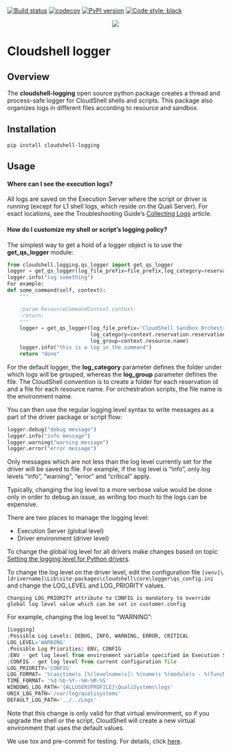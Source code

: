 [![Build status](https://github.com/QualiSystems/cloudshell-logging/workflows/CI/badge.svg?branch=master)](https://github.com/QualiSystems/cloudshell-logging/actions?query=branch%3Amaster)
[![codecov](https://codecov.io/gh/QualiSystems/cloudshell-logging/branch/master/graph/badge.svg)](https://codecov.io/gh/QualiSystems/cloudshell-logging)
[![PyPI version](https://shields.io/pypi/v/cloudshell-logging)](https://pypi.org/project/cloudshell-logging)
[![Code style: black](https://img.shields.io/badge/code%20style-black-000000.svg)](https://github.com/python/black)

<p align="center">
<img src="https://github.com/QualiSystems/devguide_source/raw/master/logo.png"></img>
</p>

# Cloudshell logger

## Overview
The **cloudshell-logging** open source python package creates a thread and process-safe logger for CloudShell shells and scripts. This package also organizes logs in different files according to resource and sandbox. 
 
## Installation

`pip install cloudshell-logging`

## Usage

#### Where can I see the execution logs?
All logs are saved on the Execution Server where the script or driver is running (except for L1 shell logs, which reside on the Quali Server). For exact locations, see the Troubleshooting Guide’s [Collecting Logs](https://help.quali.com/online%20help/0.0/cloudshell/Content/Troubleshooting/Collecting-logs.htm) article.

#### How do I customize my shell or script’s logging policy?
The simplest way to get a hold of a logger object is to use the **get_qs_logger** module:

```python
from cloudshell.logging.qs_logger import get_qs_logger
logger = get_qs_logger(log_file_prefix=file_prefix,log_category=reservation_id,log_group=resource_name)
logger.info("log something")
For example:
def some_command(self, context):
    """

    :param ResourceCommandContext context:
    :return:
    """
    logger = get_qs_logger(log_file_prefix='CloudShell Sandbox Orchestration',
                           log_category=context.reservation.reservation_id,
                           log_group=context.resource.name)
    logger.info("this is a log in the command")
    return "done"
```

For the default logger, the **log_category** parameter defines the folder under which logs will be grouped, whereas the **log_group** parameter defines the file. The CloudShell convention is to create a folder for each reservation id and a file for each resource name. For orchestration scripts, the file name is the environment name.

You can then use the regular logging level syntax to write messages as a part of the driver package or script flow:
```python
logger.debug("debug message")
logger.info("info message")
logger.warning("warning message")
logger.error("error message")
```

Only messages which are not less than the log level currently set for the driver will be saved to file. For example, if the log level is “info”, only log levels “info”, “warning”, “error” and “critical” apply.

Typically, changing the log level to a more verbose value would be done only in order to debug an issue, as writing too much to the logs can be expensive.

There are two places to manage the logging level:
* Execution Server (global level)
* Driver environment (driver level)

To change the global log level for all drivers make changes based on topic [Setting the logging level for Python drivers](https://help.quali.com/Online%20Help/0.0/Portal/Content/Admn/Tst-n-Cmd-Exc.htm#Setting).

To change the log level on the driver level, edit the configuration file `[venv]\[drivername]\Lib\site-packages\cloudshell\core\logger\qs_config.ini` and change the LOG_LEVEL and LOG_PRIORITY values.

```
Changing LOG_PRIORITY attribute to CONFIG is mandatory to override global log level value which can be set in customer.config
```

For example, changing the log level to “WARNING”:
```python
[Logging]
;Possible Log Levels: DEBUG, INFO, WARNING, ERROR, CRITICAL
LOG_LEVEL='WARNING'
;Possible Log Priorities: ENV, CONFIG
;ENV - get log level from environment variable specified in Execution Server customer.config
;CONFIG - get log level from current configuration file
LOG_PRIORITY='CONFIG'
LOG_FORMAT= '%(asctime)s [%(levelname)s]: %(name)s %(module)s - %(funcName)-20s %(message)s'
TIME_FORMAT= '%d-%b-%Y--%H-%M-%S'
WINDOWS_LOG_PATH='{ALLUSERSPROFILE}\QualiSystems\logs'
UNIX_LOG_PATH='/var/log/qualisystems'
DEFAULT_LOG_PATH='../../Logs'
```
Note that this change is only valid for that virtual environment, so if you upgrade the shell or the script, CloudShell will create a new virtual environment that uses the default values.
 

We use tox and pre-commit for testing. For details, click [here](https://github.com/QualiSystems/cloudshell-package-repo-template#description-of-services).
